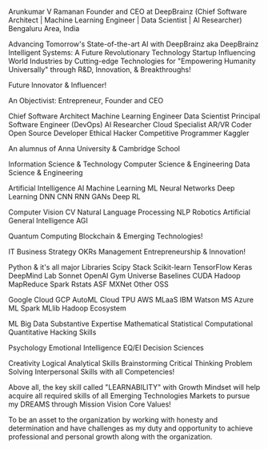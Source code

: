 Arunkumar V Ramanan
Founder and CEO at DeepBrainz (Chief Software Architect | Machine Learning Engineer | Data Scientist | AI Researcher)
Bengaluru Area, India

Advancing Tomorrow's State-of-the-art AI with DeepBrainz aka DeepBrainz Intelligent Systems: A Future Revolutionary Technology Startup Influencing World Industries by Cutting-edge Technologies for "Empowering Humanity Universally" through R&D, Innovation, & Breakthroughs!

Future Innovator & Influencer!

An Objectivist: Entrepreneur, Founder and CEO

Chief Software Architect Machine Learning Engineer Data Scientist Principal Software Engineer (DevOps) AI Researcher Cloud Specialist AR/VR Coder Open Source Developer Ethical Hacker Competitive Programmer Kaggler

An alumnus of Anna University & Cambridge School

Information Science & Technology Computer Science & Engineering Data Science & Engineering

Artificial Intelligence AI Machine Learning ML Neural Networks Deep Learning DNN CNN RNN GANs Deep RL

Computer Vision CV Natural Language Processing NLP Robotics Artificial General Intelligence AGI

Quantum Computing Blockchain & Emerging Technologies!

IT Business Strategy OKRs Management Entrepreneurship & Innovation!

Python & it's all major Libraries Scipy Stack Scikit-learn TensorFlow Keras DeepMind Lab Sonnet OpenAI Gym Universe Baselines CUDA Hadoop MapReduce Spark Rstats ASF MXNet Other OSS

Google Cloud GCP AutoML Cloud TPU AWS MLaaS IBM Watson MS Azure ML Spark MLlib Hadoop Ecosystem

ML Big Data Substantive Expertise Mathematical Statistical Computational Quantitative Hacking Skills

Psychology Emotional Intelligence EQ/EI Decision Sciences

Creativity Logical Analytical Skills Brainstorming Critical Thinking Problem Solving Interpersonal Skills with all Competencies!

Above all, the key skill called "LEARNABILITY" with Growth Mindset will help acquire all required skills of all Emerging Technologies Markets to pursue my DREAMS through Mission Vision Core Values!

To be an asset to the organization by working with honesty and determination and have challenges as my duty and opportunity to achieve professional and personal growth along with the organization.
